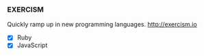 ### EXERCISM

Quickly ramp up in new programming languages. http://exercism.io

- [x] Ruby
- [x] JavaScript